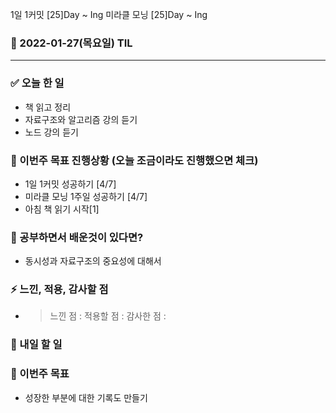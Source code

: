 1일 1커밋 [25]Day ~ Ing
미라클 모닝 [25]Day ~ Ing

### 📆 2022-01-27(목요일) TIL

---

### ✅ 오늘 한 일

- 책 읽고 정리
- 자료구조와 알고리즘 강의 듣기
- 노드 강의 듣기

### 🐎 이번주 목표 진행상황 (오늘 조금이라도 진행했으면 체크)

- 1일 1커밋 성공하기 [4/7]
- 미라클 모닝 1주일 성공하기 [4/7]
- 아침 책 읽기 시작[1]

### 🤔 공부하면서 배운것이 있다면?

- 동시성과 자료구조의 중요성에 대해서

### ⚡ 느낀, 적용, 감사할 점

- > 느낀 점 :
  > 적용할 점 :
  > 감사한 점 :

### 🚀 내일 할 일

### 🎯 이번주 목표

- 성장한 부분에 대한 기록도 만들기
